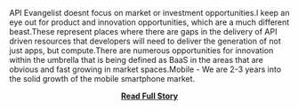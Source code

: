 <p>API Evangelist doesnt focus on market or investment opportunities.I keep an eye out for product and innovation opportunities, which are a much different beast.These represent places where there are gaps in the delivery of API driven resources that developers will need to deliver the generation of not just apps, but compute.There are numerous opportunities for innovation within the umbrella that is being defined as BaaS in the areas that are obvious and fast growing in market spaces.Mobile -&nbsp;We are 2-3 years into the solid growth of the mobile smartphone market.</p>
<center><p><a href="http://www.apievangelist.com/2013/05/04/what-are-the-opportunities-in-baas/" style='padding:25px; font-sze:18px; font-weight: bold;'>Read Full Story</a></p></center>
